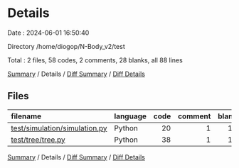 # Details

Date : 2024-06-01 16:50:40

Directory /home/diogop/N-Body_v2/test

Total : 2 files,  58 codes, 2 comments, 28 blanks, all 88 lines

[Summary](results.md) / Details / [Diff Summary](diff.md) / [Diff Details](diff-details.md)

## Files
| filename | language | code | comment | blank | total |
| :--- | :--- | ---: | ---: | ---: | ---: |
| [test/simulation/simulation.py](/test/simulation/simulation.py) | Python | 20 | 1 | 12 | 33 |
| [test/tree/tree.py](/test/tree/tree.py) | Python | 38 | 1 | 16 | 55 |

[Summary](results.md) / Details / [Diff Summary](diff.md) / [Diff Details](diff-details.md)